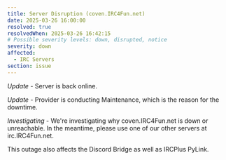```yaml
---
title: Server Disruption (coven.IRC4Fun.net)
date: 2025-03-26 16:00:00
resolved: true
resolvedWhen: 2025-03-26 16:42:15
# Possible severity levels: down, disrupted, notice
severity: down
affected:
  - IRC Servers
section: issue
---
```


*Update* - Server is back online.

*Update* - Provider is conducting Maintenance, which is the reason for the downtime.

*Investigating* - We're investigating why coven.IRC4Fun.net is down or unreachable.  In the meantime, please use one of our other servers at irc.IRC4Fun.net.

This outage also affects the Discord Bridge as well as IRCPlus PyLink.

